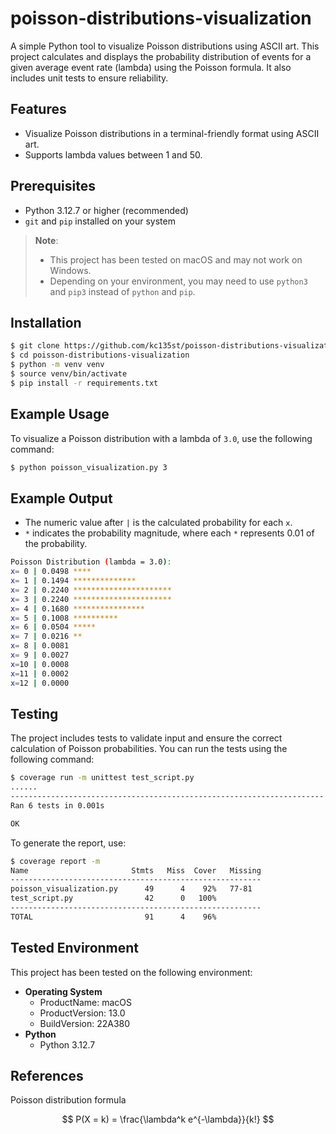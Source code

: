 # poisson-distributions-visualization

A simple Python tool to visualize Poisson distributions using ASCII art. This project calculates and displays the probability distribution of events for a given average event rate (lambda) using the Poisson formula. It also includes unit tests to ensure reliability.

## Features

- Visualize Poisson distributions in a terminal-friendly format using ASCII art.
- Supports lambda values between 1 and 50.

## Prerequisites

- Python 3.12.7 or higher (recommended)
- `git` and `pip` installed on your system
> **Note**:
> - This project has been tested on macOS and may not work on Windows.  
> - Depending on your environment, you may need to use `python3` and `pip3` instead of `python` and `pip`.


## Installation

```bash
$ git clone https://github.com/kc135st/poisson-distributions-visualization.git
$ cd poisson-distributions-visualization
$ python -m venv venv
$ source venv/bin/activate
$ pip install -r requirements.txt
```

## Example Usage

To visualize a Poisson distribution with a lambda of `3.0`, use the following command:

```bash
$ python poisson_visualization.py 3
```

## Example Output

- The numeric value after `|` is the calculated probability for each `x`.
- `*` indicates the probability magnitude, where each `*` represents 0.01 of the probability.


```bash
Poisson Distribution (lambda = 3.0):
x= 0 | 0.0498 ****
x= 1 | 0.1494 **************
x= 2 | 0.2240 **********************
x= 3 | 0.2240 **********************
x= 4 | 0.1680 ****************
x= 5 | 0.1008 **********
x= 6 | 0.0504 *****
x= 7 | 0.0216 **
x= 8 | 0.0081 
x= 9 | 0.0027 
x=10 | 0.0008 
x=11 | 0.0002 
x=12 | 0.0000
```

## Testing

The project includes tests to validate input and ensure the correct calculation of Poisson probabilities. You can run the tests using the following command:

```bash
$ coverage run -m unittest test_script.py 
......
----------------------------------------------------------------------
Ran 6 tests in 0.001s

OK
```

To generate the report, use:

```bash
$ coverage report -m                     
Name                       Stmts   Miss  Cover   Missing
--------------------------------------------------------
poisson_visualization.py      49      4    92%   77-81
test_script.py                42      0   100%
--------------------------------------------------------
TOTAL                         91      4    96%
```

## Tested Environment

This project has been tested on the following environment:


- **Operating System**
  - ProductName:    macOS
  - ProductVersion: 13.0
  - BuildVersion:   22A380
- **Python**
  - Python 3.12.7


## References

Poisson distribution formula

$$
P(X = k) = \frac{\lambda^k e^{-\lambda}}{k!}
$$
